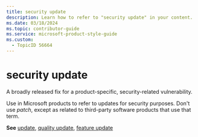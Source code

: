 ```yaml
---
title: security update
description: Learn how to refer to "security update" in your content.
ms.date: 03/18/2024
ms.topic: contributor-guide
ms.service: microsoft-product-style-guide
ms.custom:
  - TopicID 56664
---
```



# security update

A broadly released fix for a product-specific, security-related vulnerability.

Use in Microsoft products to refer to updates for security purposes. Don't use *patch*, except as related to third-party software products that use that term.

**See** [update](~\a_z_names_terms\u\update-microsoft-365.md), [quality update](~\a_z_names_terms\q\quality-update.md), [feature update](~\a_z_names_terms\f\feature-update.md)

